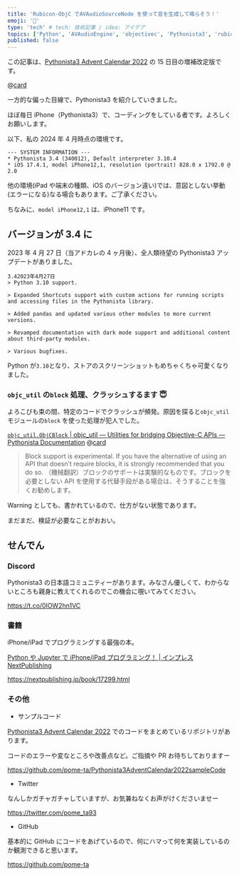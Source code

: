 ```yaml
---
title: 'Rubicon-ObjC でAVAudioSourceNode を使って音を生成して鳴らそう！'
emoji: '🎉'
type: 'tech' # tech: 技術記事 / idea: アイデア
topics: ['Python', 'AVAudioEngine', 'objectivec', 'Pythonista3', 'rubiconobjc']
published: false
---
```


この記事は、[Pythonista3 Advent Calendar 2022](https://qiita.com/advent-calendar/2022/pythonista3) の 15 日目の増補改定版です。

@[card](https://qiita.com/advent-calendar/2022/pythonista3)

一方的な偏った目線で、Pythonista3 を紹介していきました。

ほぼ毎日 iPhone（Pythonista3）で、コーディングをしている者です。よろしくお願いします。

以下、私の 2024 年 4 月時点の環境です。

```sysInfo.log
--- SYSTEM INFORMATION ---
* Pythonista 3.4 (340012), Default interpreter 3.10.4
* iOS 17.4.1, model iPhone12,1, resolution (portrait) 828.0 x 1792.0 @ 2.0
```

他の環境(iPad や端末の種類、iOS のバージョン違い)では、意図としない挙動(エラーになる)なる場合もあります。ご了承ください。

ちなみに、`model iPhone12,1` は、iPhone11 です。

## バージョンが 3.4 に

2023 年 4 月 27 日（当アドカレの 4 ヶ月後）、全人類待望の Pythonista3 アップデートがありました。

```AppStoreアップデート履歴
3.42023年4月27日
> Python 3.10 support.

> Expanded Shortcuts support with custom actions for running scripts and accessing files in the Pythonista library.

> Added pandas and updated various other modules to more current versions.

> Revamped documentation with dark mode support and additional content about third-party modules.

> Various bugfixes.
```

Python が`3.10`となり、ストアのスクリーンショットもめちゃくちゃ可愛くなりました。

### `objc_util` の`block` 処理、クラッシュするます 😇

よろこびも束の間、特定のコードでクラッシュが頻発。原因を探ると`objc_util` モジュールの`block` を使った処理が犯人でした。

[`objc_util.ObjCBlock` | objc_util — Utilities for bridging Objective-C APIs — Pythonista Documentation](https://omz-software.com/pythonista/docs-3.4/py3/ios/objc_util.html#objc_util.ObjCBlock)
@[card](https://omz-software.com/pythonista/docs-3.4/py3/ios/objc_util.html#objc_util.ObjCBlock)

> Block support is experimental. If you have the alternative of using an API that doesn’t require blocks, it is strongly recommended that you do so.
> （機械翻訳）ブロックのサポートは実験的なものです。ブロックを必要としない API を使用する代替手段がある場合は、そうすることを強くお勧めします。

Warning としても、書かれているので、仕方がない状態であります。

まだまだ、検証が必要なことがおおい。

## せんでん

### Discord

Pythonista3 の日本語コミュニティーがあります。みなさん優しくて、わからないところも親身に教えてくれるのでこの機会に覗いてみてください。

https://t.co/0IOW2hn1VC

### 書籍

iPhone/iPad でプログラミングする最強の本。

[Python や Jupyter で iPhone/iPad プログラミング！ | インプレス NextPublishing](https://nextpublishing.jp/book/17299.html)

https://nextpublishing.jp/book/17299.html

### その他

- サンプルコード

[Pythonista3 Advent Calendar 2022](https://qiita.com/advent-calendar/2022/pythonista3) でのコードをまとめているリポジトリがあります。

コードのエラーや変なところや改善点など。ご指摘や PR お待ちしておりますー

https://github.com/pome-ta/Pythonista3AdventCalendar2022sampleCode

- Twitter

なんしかガチャガチャしていますが、お気兼ねなくお声がけくださいませー

https://twitter.com/pome_ta93

- GitHub

基本的に GitHub にコードをあげているので、何にハマって何を実装しているのか観測できると思います。

https://github.com/pome-ta
